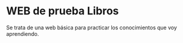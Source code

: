 # WEB de prueba Libros

Se trata de una web básica para practicar los conocimientos que voy aprendiendo.
